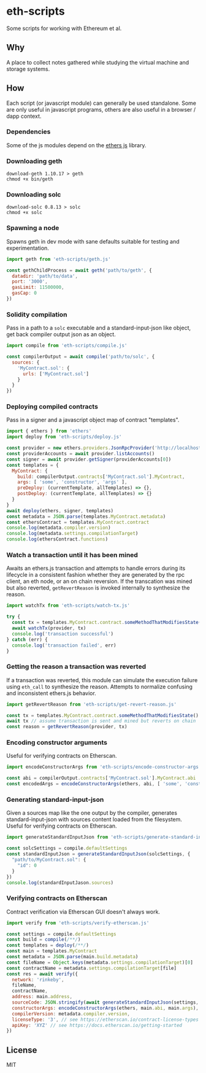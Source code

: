 # eth-scripts
Some scripts for working with Ethereum et al.

## Why
A place to collect notes gathered while studying the virtual machine and storage systems.

## How
Each script (or javascript module) can generally be used standalone. Some are only useful in javascript programs, others are also useful in a browser / dapp context.

### Dependencies
Some of the js modules depend on the [ethers js](https://docs.ethers.io) library.

### Downloading geth
```shell
download-geth 1.10.17 > geth
chmod +x bin/geth
```

### Downloading solc
```shell
download-solc 0.8.13 > solc
chmod +x solc
```

### Spawning a node
Spawns geth in dev mode with sane defaults suitable for testing and experimentation.

```javascript
import geth from 'eth-scripts/geth.js'

const gethChildProcess = await geth('path/to/geth', {
  datadir: 'path/to/data',
  port: '3000',
  gasLimit: 11500000,
  gasCap: 0
})
```

### Solidity compilation
Pass in a path to a `solc` executable and a standard-input-json like object, get back compiler output json as an object.

```javascript
import compile from 'eth-scripts/compile.js'

const compilerOutput = await compile('path/to/solc', {
  sources: {
    'MyContract.sol': {
      urls: ['MyContract.sol']
    }
  }
})
```

### Deploying compiled contracts
Pass in a signer and a javascript object map of contract "templates".

```javascript
import { ethers } from 'ethers'
import deploy from 'eth-scripts/deploy.js'

const provider = new ethers.providers.JsonRpcProvider('http://localhost:3000')
const providerAccounts = await provider.listAccounts()
const signer = await provider.getSigner(providerAccounts[0])
const templates = {
  MyContract: {
    build: compilerOutput.contracts['MyContract.sol'].MyContract,
    args: [ 'some', 'constructor', 'args' ],
    preDeploy: (currentTemplate, allTemplates) => {},
    postDeploy: (currentTemplate, allTemplates) => {}
  }
}
await deploy(ethers, signer, templates)
const metadata = JSON.parse(templates.MyContract.metadata)
const ethersContract = templates.MyContract.contract
console.log(metadata.compiler.version)
console.log(metadata.settings.compilationTarget)
console.log(ethersContract.functions)
```

### Watch a transaction until it has been mined
Awaits an ethers.js transaction and attempts to handle errors during its lifecycle in a consistent fashion whether they are generated by the rpc client, an eth node, or an on chain reversion. If the transcation was mined but also reverted, `getRevertReason` is invoked internally to synthesize the reason.

```javascript
import watchTx from 'eth-scripts/watch-tx.js'

try {
  const tx = templates.MyContract.contract.someMethodThatModifiesState()
  await watchTx(provider, tx)
  console.log('transaction successful')
} catch (err) {
  console.log('transaction failed', err)
}
```

### Getting the reason a transaction was reverted
If a transaction was reverted, this module can simulate the execution failure using `eth_call` to synthesize the reason. Attempts to normalize confusing and inconsistent ethers.js behavior.

```javascript
import getRevertReason from 'eth-scripts/get-revert-reason.js'

const tx = templates.MyContract.contract.someMethodThatModifiesState()
await tx // assume transaction is sent and mined but reverts on chain
const reason = getRevertReason(provider, tx)
```

### Encoding constructor arguments
Useful for verifying contracts on Etherscan.

```javascript
import encodeConstructorArgs from 'eth-scripts/encode-constructor-args.js'

const abi = compilerOutput.contracts['MyContract.sol'].MyContract.abi
const encodedArgs = encodeConstructorArgs(ethers, abi, [ 'some', 'constructor', 'args' ])
```

### Generating standard-input-json
Given a sources map like the one output by the compiler, generates standard-input-json with sources content loaded from the filesystem. Useful for verifying contracts on Etherscan.

```javascript
import generateStandardInputJson from 'eth-scripts/generate-standard-input-json.js'

const solcSettings = compile.defaultSettings
const standardInputJson = generateStandardInputJson(solcSettings, {
  "path/to/MyContract.sol": {
    "id": 0
  }
})
console.log(standardInputJason.sources)
```

### Verifying contracts on Etherscan
Contract verification via Etherscan GUI doesn't always work.

```javascript
import verify from 'eth-scripts/verify-etherscan.js'

const settings = compile.defaultSettings
const build = compile(/**/)
const templates = deploy(/**/)
const main = templates.MyContract
const metadata = JSON.parse(main.build.metadata)
const fileName = Object.keys(metadata.settings.compilationTarget)[0]
const contractName = metadata.settings.compilationTarget[file]
const res = await verify({
  network: 'rinkeby',
  fileName,
  contractName,
  address: main.address,
  sourceCode: JSON.stringify(await generateStandardInputJson(settings, build.sources)),
  constructorArgs: encodeConstructorArgs(ethers, main.abi, main.args),
  compilerVersion: metadata.compiler.version,
  licenseType: '3', // see https://etherscan.io/contract-license-types
  apiKey: 'XYZ' // see https://docs.etherscan.io/getting-started
})
```

## License
MIT
